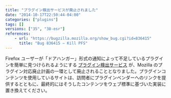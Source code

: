 ```yaml
---
title: "プラグイン検出サービスが廃止されました"
date: "2014-10-17T22:50:44-04:00"
categories: ["plugins"]
tags: []
versions: ["35", "38-esr"]
references:
    - url: "https://bugzilla.mozilla.org/show_bug.cgi?id=836415"
      title: "Bug 836415 – Kill PFS"
---
```

Firefox ユーザーが「ドアハンガー」形式の通知によって不足しているプラグインを簡単に見つけられるようにする [プラグイン検出サービス](https://wiki.mozilla.org/PFS2) が、Mozilla のプラグイン対応廃止計画の一環として廃止されることとなりました。プラグインコンテンツを使用しているサイトは、訪問者にプラグインベンダーへのリンクを提供するとともに、最終的にはそうしたコンテンツをウェブ標準に基づいた実装に置き換えてください。
